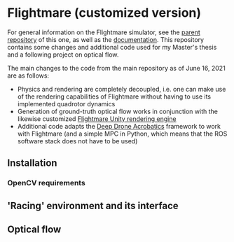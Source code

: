 # Flightmare (customized version)

For general information on the Flightmare simulator, see the [parent repository](https://github.com/uzh-rpg/flightmare) of this one, as well as the [documentation](https://flightmare.readthedocs.io). This repository contains some changes and additional code used for my Master's thesis and a following project on optical flow.

The main changes to the code from the main repository as of June 16, 2021 are as follows:
- Physics and rendering are completely decoupled, i.e. one can make use of the rendering capabilities of Flightmare without having to use its implemented quadrotor dynamics
- Generation of ground-truth optical flow works in conjunction with the likewise customized [Flightmare Unity rendering engine](https://github.com/swengeler/flightmare_unity)
- Additional code adapts the [Deep Drone Acrobatics](https://github.com/uzh-rpg/deep_drone_acrobatics) framework to work with Flightmare (and a simple MPC in Python, which means that the ROS software stack does not have to be used)

## Installation

### OpenCV requirements

## 'Racing' environment and its interface

## Optical flow
